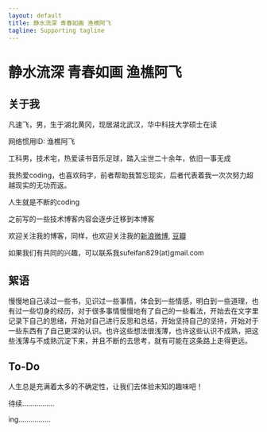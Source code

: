 ```yaml
---
layout: default
title: 静水流深 青春如画 渔樵阿飞
tagline: Supporting tagline
---
```


# 静水流深 青春如画 渔樵阿飞 #

## 关于我


凡速飞，男，生于湖北黄冈，现居湖北武汉，华中科技大学硕士在读

网络惯用ID:    渔樵阿飞

工科男，技术宅，热爱读书音乐足球，踏入尘世二十余年，依旧一事无成

我热爱coding，也喜欢码字，前者帮助我暂忘现实，后者代表着我一次次努力超越现实的无功而返。

人生就是不断的coding

之前写的一些技术博客内容会逐步迁移到本博客


欢迎关注我的博客，同样，也欢迎关注我的[新浪微博](http://weibo.com/figo829), [豆瓣](http://www.douban.com/people/55920934/)

如果我们有共同的兴趣，可以联系我sufeifan829(at)gmail.com

    
## 絮语

慢慢地自己读过一些书，见识过一些事情，体会到一些情感，明白到一些道理，也有过一些切身的经历，对于很多事情慢慢地有了自己的一些看法，开始去在文字里记录下自己的思绪，开始对自己进行反思和总结，开始坚持自己的坚持，开始对于一些东西有了自己更深的认识。也许这些想法很浅薄，也许这些认识不成熟，把这些浅薄与不成熟沉淀下来，并且不断的去思考，就有可能在这条路上走得更远。


## To-Do

人生总是充满着太多的不确定性，让我们去体验未知的趣味吧！


待续................

ing................


